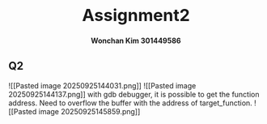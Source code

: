 ### <center><b><h1>Assignment2</h1></b></center>
<center><b>Wonchan Kim 301449586 </b></center>
<h2>Q2</h2>
![[Pasted image 20250925144031.png]]
![[Pasted image 20250925144137.png]]
with gdb debugger, it is possible to get the function address. Need to overflow the buffer with the address of target_function.
![[Pasted image 20250925145859.png]]


